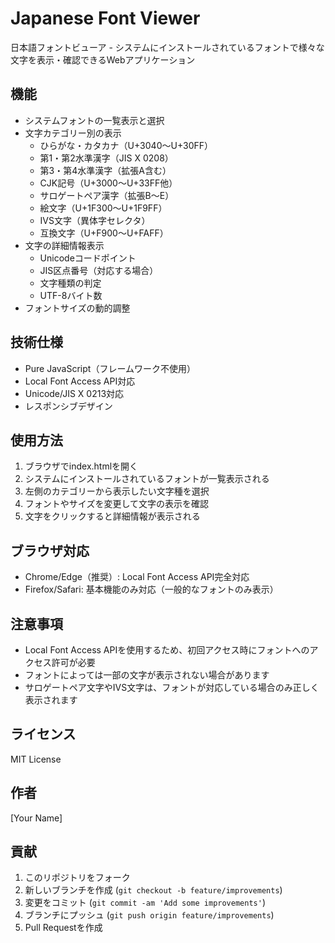 # Japanese Font Viewer

日本語フォントビューア - システムにインストールされているフォントで様々な文字を表示・確認できるWebアプリケーション

## 機能

- システムフォントの一覧表示と選択
- 文字カテゴリー別の表示
  - ひらがな・カタカナ（U+3040～U+30FF）
  - 第1・第2水準漢字（JIS X 0208）
  - 第3・第4水準漢字（拡張A含む）
  - CJK記号（U+3000～U+33FF他）
  - サロゲートペア漢字（拡張B～E）
  - 絵文字（U+1F300～U+1F9FF）
  - IVS文字（異体字セレクタ）
  - 互換文字（U+F900～U+FAFF）
- 文字の詳細情報表示
  - Unicodeコードポイント
  - JIS区点番号（対応する場合）
  - 文字種類の判定
  - UTF-8バイト数
- フォントサイズの動的調整

## 技術仕様

- Pure JavaScript（フレームワーク不使用）
- Local Font Access API対応
- Unicode/JIS X 0213対応
- レスポンシブデザイン

## 使用方法

1. ブラウザでindex.htmlを開く
2. システムにインストールされているフォントが一覧表示される
3. 左側のカテゴリーから表示したい文字種を選択
4. フォントやサイズを変更して文字の表示を確認
5. 文字をクリックすると詳細情報が表示される

## ブラウザ対応

- Chrome/Edge（推奨）: Local Font Access API完全対応
- Firefox/Safari: 基本機能のみ対応（一般的なフォントのみ表示）

## 注意事項

- Local Font Access APIを使用するため、初回アクセス時にフォントへのアクセス許可が必要
- フォントによっては一部の文字が表示されない場合があります
- サロゲートペア文字やIVS文字は、フォントが対応している場合のみ正しく表示されます

## ライセンス

MIT License

## 作者

[Your Name]

## 貢献

1. このリポジトリをフォーク
2. 新しいブランチを作成 (`git checkout -b feature/improvements`)
3. 変更をコミット (`git commit -am 'Add some improvements'`)
4. ブランチにプッシュ (`git push origin feature/improvements`)
5. Pull Requestを作成